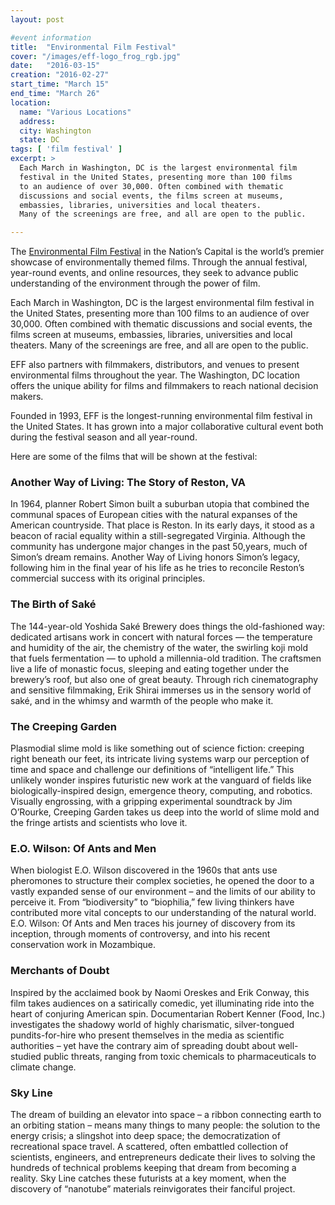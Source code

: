 ```yaml
---
layout: post

#event information
title:  "Environmental Film Festival"
cover: "/images/eff-logo_frog_rgb.jpg"
date:   "2016-03-15"
creation: "2016-02-27"
start_time: "March 15"
end_time: "March 26"
location:
  name: "Various Locations"
  address:
  city: Washington
  state: DC
tags: [ 'film festival' ]
excerpt: >
  Each March in Washington, DC is the largest environmental film 
  festival in the United States, presenting more than 100 films 
  to an audience of over 30,000. Often combined with thematic 
  discussions and social events, the films screen at museums, 
  embassies, libraries, universities and local theaters. 
  Many of the screenings are free, and all are open to the public.

---
```


The [Environmental Film Festival](http://dceff.org/) in the 
Nation’s Capital is the world’s
premier showcase of environmentally themed films. Through the annual
festival, year-round events, and online resources, they seek to
advance public understanding of the environment through the power
of film.

Each March in Washington, DC is the largest environmental film
festival in the United States, presenting more than 100 films
to an audience of over 30,000. Often combined with thematic
discussions and social events, the films screen at museums,
embassies, libraries, universities and local theaters.
Many of the screenings are free, and all are open to the public.

EFF also partners with filmmakers, distributors, and venues to
present environmental films throughout the year. The Washington, DC
location offers the unique ability for films and filmmakers to reach
national decision makers.

Founded in 1993, EFF is the longest-running environmental film
festival in the United States. It has grown into a major
collaborative cultural event both during the festival season and 
all year-round.

Here are some of the films that will be shown at the festival:

### Another Way of Living: The Story of Reston, VA

In 1964, planner Robert Simon built a suburban utopia that combined
the communal spaces of European cities with the natural expanses of
the American countryside.  That place is Reston.  In its early days,
it stood as a beacon of racial equality within a still-segregated
Virginia. Although the community has undergone major changes in the
past 50,years, much of Simon’s dream remains.  Another Way of Living
honors Simon’s legacy, following him in the final year of his life as
he tries to reconcile Reston’s commercial success with its original
principles.

### The Birth of Saké

The 144-year-old Yoshida Saké Brewery does things the old-fashioned
way: dedicated artisans work in concert with natural forces — the
temperature and humidity of the air, the chemistry of the water, the
swirling koji mold that fuels fermentation — to uphold a millennia-old
tradition. The craftsmen live a life of monastic focus, sleeping and
eating together under the brewery’s roof, but also one of great beauty.
Through rich cinematography and sensitive filmmaking, Erik Shirai
immerses us in the sensory world of saké, and in the whimsy and warmth
of the people who make it.

### The Creeping Garden

Plasmodial slime mold is like something out of science fiction:
creeping right beneath our feet, its intricate living systems warp our
perception of time and space and challenge our definitions of
“intelligent life.” This unlikely wonder inspires futuristic new work
at the vanguard of fields like biologically-inspired design,
emergence theory, computing, and robotics. Visually engrossing,
with a gripping experimental soundtrack by Jim O’Rourke, Creeping
Garden takes us deep into the world of slime mold and the fringe
artists and scientists who love it.

### E.O. Wilson: Of Ants and Men

When biologist E.O. Wilson discovered in the 1960s that ants use
pheromones to structure their complex societies, he opened the door
to a vastly expanded sense of our environment – and the limits of our
ability to perceive it. From “biodiversity” to “biophilia,” few
living thinkers have contributed more vital concepts to our
understanding of the natural world. E.O. Wilson: Of Ants and Men
traces his journey of discovery from its inception, through moments
of controversy, and into his recent conservation work in Mozambique.

### Merchants of Doubt

Inspired by the acclaimed book by Naomi Oreskes and Erik Conway,
this film takes audiences on a satirically comedic, yet illuminating
ride into the heart of conjuring American spin. Documentarian Robert
Kenner (Food, Inc.) investigates the shadowy world of highly
charismatic, silver-tongued pundits-for-hire who present themselves
in the media as scientific authorities – yet have the contrary aim of
spreading doubt about well-studied public threats, ranging from toxic
chemicals to pharmaceuticals to climate change.

### Sky Line

The dream of building an elevator into space – a ribbon connecting
earth to an orbiting station – means many things to many people:
the solution to the energy crisis; a slingshot into deep space; the
democratization of recreational space travel. A scattered, often
embattled collection of scientists, engineers, and entrepreneurs
dedicate their lives to solving the hundreds of technical problems
keeping that dream from becoming a reality. Sky Line catches these
futurists at a key moment, when the discovery of “nanotube”
materials reinvigorates their fanciful project.

